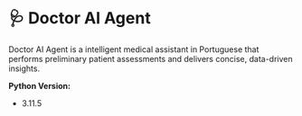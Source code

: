 # 🩺 Doctor AI Agent
Doctor AI Agent is a intelligent medical assistant in Portuguese that performs preliminary patient assessments and delivers concise, data-driven insights.

**Python Version:**
- 3.11.5

